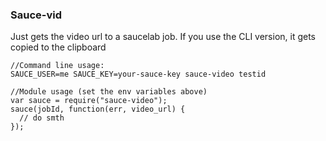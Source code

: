 ### Sauce-vid

Just gets the video url to a saucelab job. If you use the CLI version, 
it gets copied to the clipboard

```
//Command line usage:
SAUCE_USER=me SAUCE_KEY=your-sauce-key sauce-video testid

//Module usage (set the env variables above)
var sauce = require("sauce-video");
sauce(jobId, function(err, video_url) {
  // do smth
});
```
